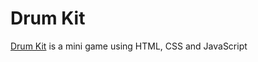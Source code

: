 # Drum Kit

[Drum Kit](https://robcabrera14.github.io/drumkit/) is a mini game using HTML, CSS and JavaScript

